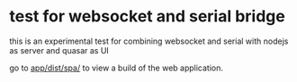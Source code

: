 # test for websocket and serial bridge

this is an experimental test for combining websocket and serial with nodejs as server and quasar as UI

go to [app/dist/spa/](https://s-light.github.io/nodejs_websocket_serial_test/app/dist/spa/) to view a build of the web application.
